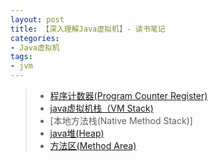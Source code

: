 ```yaml
---
layout: post
title: 【深入理解Java虚拟机】- 读书笔记
categories:
- Java虚拟机
tags:
- jvm
---
```





> * [程序计数器(Program Counter Register)](http://wentaotang.github.io/post/Java%E6%96%B9%E6%B3%95%E5%8C%BA.html)
> * [java虚拟机栈（VM Stack)](http://wentaotang.github.io/post/Java%E8%99%9A%E6%8B%9F%E6%9C%BA%E6%A0%88.html)
> * [本地方法栈(Native Method Stack)] 
> * [java堆(Heap)](http://wentaotang.github.io/post/java%E5%A0%86.html)
> * [方法区(Method Area)](http://wentaotang.github.io/post/Java%E6%96%B9%E6%B3%95%E5%8C%BA.html)



